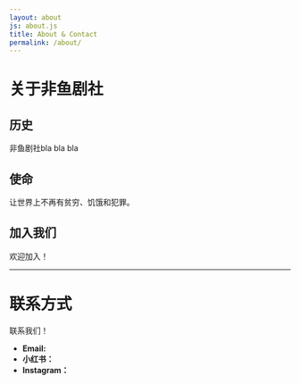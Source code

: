 ```yaml
---
layout: about
js: about.js
title: About & Contact
permalink: /about/
---
```


# 关于非鱼剧社

## 历史

非鱼剧社bla bla bla

## 使命

让世界上不再有贫穷、饥饿和犯罪。

## 加入我们

欢迎加入！

---

# 联系方式

联系我们！


- **Email:**
- **小红书：**
- **Instagram：**

